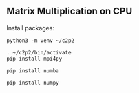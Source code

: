 
## Matrix Multiplication on CPU
Install packages:
```
python3 -m venv ~/c2p2

. ~/c2p2/bin/activate
pip install mpi4py

pip install numba

pip install numpy

```


